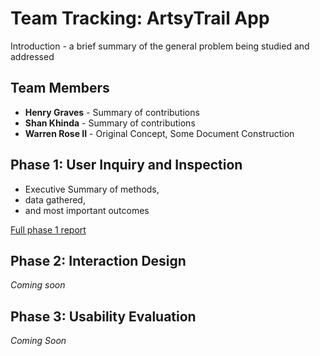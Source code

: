# Team Tracking: ArtsyTrail App

Introduction - a brief summary of the general problem being studied and addressed

## Team Members

* **Henry Graves** - Summary of contributions
* **Shan Khinda** - Summary of contributions
* **Warren Rose II** - Original Concept, Some Document Construction

## Phase 1: User Inquiry and Inspection

* Executive Summary of methods,
* data gathered,
* and most important outcomes

[Full phase 1 report](phase1/)

## Phase 2: Interaction Design

*Coming soon*

## Phase 3: Usability Evaluation

*Coming Soon*
